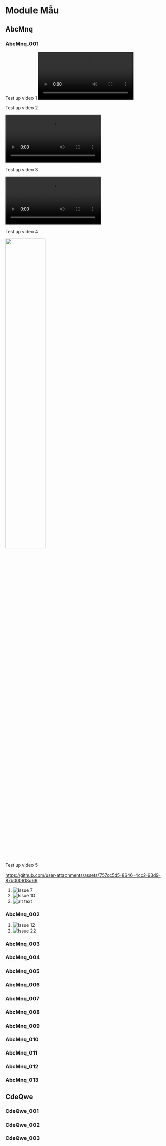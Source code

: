 # Module Mẫu

## AbcMnq

### AbcMnq_001

Test up video 1
<video controls src="../Module 6/2025-04-23 05-12-08.mp4" title="Title"></video>

Test up video 2

<video controls src="[../Module 6/2025-04-23 05-12-08.mp4](https://github.com/MonHauVD/Umbrella-hospital-project/blob/32f40f7ec4a72906aae0fa642d83a00d58ae5baf/Minh_chung_System_Test/Module%206/2025-04-23%2005-12-08.mp4)" title="Title"></video>

Test up video 3

<video controls src="https://github.com/MonHauVD/Umbrella-hospital-project/blob/32f40f7ec4a72906aae0fa642d83a00d58ae5baf/Minh_chung_System_Test/Module%206/2025-04-23%2005-12-08.mp4" title="Title"></video>

Test up video 4

[<img src="https://img.youtube.com/vi/<VIDEO ID>/maxresdefault.jpg" width="50%">](https://www.youtube.com/watch?v=dQw4w9WgXcQ)


Test up video 5

https://github.com/user-attachments/assets/757cc5d5-8646-4cc2-93d9-87b000618d69




1. ![Issue 7](image.png)
2. ![Issue 10](image-1.png)
3. ![alt text](image-4.png)

### AbcMnq_002

1. ![Issue 12](image-2.png)
2. ![Issue 22](image-3.png)

### AbcMnq_003

### AbcMnq_004

### AbcMnq_005

### AbcMnq_006

### AbcMnq_007

### AbcMnq_008

### AbcMnq_009

###  AbcMnq_010

###  AbcMnq_011

###  AbcMnq_012

###  AbcMnq_013


## CdeQwe

### CdeQwe_001

### CdeQwe_002

### CdeQwe_003
